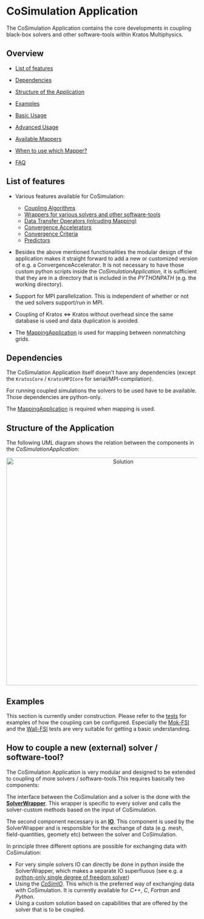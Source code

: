 # CoSimulation Application

The CoSimulation Application contains the core developments in coupling black-box solvers and other software-tools within Kratos Multiphysics.

## Overview

- [List of features](#list-of-features)
- [Dependencies](#dependencies)
- [Structure of the Application](#structure-of-the-application)
- [Examples](#examples)

- [Basic Usage](#basic-usage)
- [Advanced Usage](#advanced-usage)
- [Available Mappers](#Available-Mappers)
- [When to use which Mapper?](#When-to-use-which-Mapper)
- [FAQ](#faq)

## List of features

- Various features available for CoSimulation:
  - [Coupling Algorithms](python_scripts/coupled_solvers)
  - [Wrappers for various solvers and other software-tools](python_scripts/solver_wrappers)
  - [Data Transfer Operators (inlcuding Mapping)](python_scripts/data_transfer_operators)
  - [Convergence Accelerators](python_scripts/convergence_accelerators)
  - [Convergence Criteria](python_scripts/convergence_criteria)
  - [Predictors](python_scripts/predictors)

- Besides the above mentioned functionalities the modular design of the application makes it straight forward to add a new or customized version of e.g. a ConvergenceAccelerator. It is not necessary to have those custom python scripts inside the _CoSimulationApplication_, it is sufficient that they are in a directory that is included in the _PYTHONPATH_ (e.g. the working directory).

- Support for MPI parallelization. This is independent of whether or not the ued solvers support/run in MPI.

- Coupling of Kratos <=> Kratos without overhead since the same database is used and data duplication is avoided.

- The [MappingApplication](../MappingApplication) is used for mapping between nonmatching grids.

## Dependencies

The CoSimulation Application itself doesn't have any dependencies (except the `KratosCore` / `KratosMPICore` for serial/MPI-compilation).

For running coupled simulations the solvers to be used have to be available. Those dependencies are python-only.

The [MappingApplication](../MappingApplication) is required when mapping is used.


## Structure of the Application

The following UML diagram shows the relation between the components in the _CoSimulationApplication_:

<p align="center">
  <img src="https://github.com/KratosMultiphysics/Examples/raw/master/structural_mechanics/validation/beam_roll_up/data/rollup.gif" alt="Solution" style="width: 600px;"/>
</p>

## Examples

This section is currently under construction.
Please refer to the [tests](tests) for examples of how the coupling can be configured.
Especially the [Mok-FSI](tests/fsi_mok) and the [Wall-FSI](tests/fsi_wall) tests are very suitable for getting a basic understanding.

## How to couple a new (external) solver / software-tool?

The CoSimulation Application is very modular and designed to be extended to coupling of more solvers / software-tools.This requires basically two components:

The interface between the CoSimulation and a solver is the done with the [**SolverWrapper**](python_scripts/base_classes/co_simulation_solver_wrapper.py). This wrapper is specific to every solver and calls the solver-custom methods based on the input of CoSimulation.

The second component necessary is an [**IO**](python_scripts/base_classes/co_simulation_io.py). This component is used by the SolverWrapper and is responsible for the exchange of data (e.g. mesh, field-quantities, geomety etc) between the solver and CoSimulation.

In principle three different options are possible for exchanging data with CoSimulation:

- For very simple solvers IO can directly be done in python inside the SolverWrapper, which makes a separate IO superfluous (see e.g. a [python-only single degree of freedom solver](python_scripts/solver_wrappers/sdof))
- Using the [_CoSimIO_](https://github.com/KratosMultiphysics/CoSimIO). This which is the preferred way of exchanging data with CoSimulation. It is currently available for _C++_, _C_, _Fortran_ and _Python_.
- Using a custom solution based on capabilities that are offered by the solver that is to be coupled.
